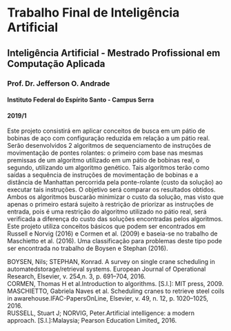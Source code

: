 # Trabalho Final de Inteligência Artificial  
## Inteligência Artificial - Mestrado Profissional em Computação Aplicada  
### Prof. Dr. Jefferson O. Andrade  
#### Instituto Federal do Espírito Santo - Campus Serra  
#### 2019/1  

Este projeto consistirá em aplicar conceitos de busca em um pátio de bobinas de aço com configuração reduzida em relação a um pátio real. Serão desenvolvidos 2 algoritmos de sequenciamento de instruções de movimentação de pontes rolantes: o primeiro com base nas mesmas premissas de um algoritmo utilizado em um pátio de bobinas real, o segundo, utilizando um algoritmo genético. Tais algoritmos terão como saídas a sequência de instruções de movimentação de bobinas e a distância de Manhattan percorrida pela ponte-rolante (custo da solução) ao executar tais instruções.
O objetivo será comparar os resultados obtidos. Ambos os algoritmos buscarão minimizar o custo da solução, mas visto que apenas o primeiro estará sujeito à restrição de priorizar as instruções de entrada, pois é uma restrição do algoritmo utilizado no pátio real, será verificada a diferença do custo das soluções encontradas pelos algoritmos.
Este projeto utiliza conceitos básicos que podem ser encontrados em Russell e Norvig (2016) e Cormen et al. (2009) e baseia-se no trabalho de Maschietto et al. (2016). Uma classificação para problemas deste tipo pode ser encontrada no trabalho de Boysen e Stephan (2016).

BOYSEN, Nils; STEPHAN, Konrad. A survey on single crane scheduling in automatedstorage/retrieval systems. European Journal of Operational Research, Elsevier, v. 254,n. 3, p. 691–704, 2016.  
CORMEN, Thomas H et al.Introduction to algorithms. [S.l.]: MIT press, 2009.  
MASCHIETTO, Gabriela Naves et al. Scheduling cranes to retrieve steel coils in awarehouse.IFAC-PapersOnLine, Elsevier, v. 49, n. 12, p. 1020–1025, 2016.  
RUSSELL, Stuart J; NORVIG, Peter.Artificial intelligence: a modern approach. [S.l.]:Malaysia; Pearson Education Limited„ 2016.  
